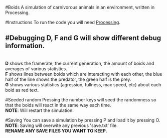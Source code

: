 #Boids
A simulation of carnivorous animals in an environment, written in Processing.

#Instructions
To run the code you will need [Processing](http://processing.org).

#Debugging
**D**, **F** and **G** will show different debug information.
--------
<br />**D** shows the framerate, the current generation, the amount of boids and averages of various statistics.
<br />**F** shows lines between boids which are interacting with each other, the blue half of the line shows the predator, the green half is the prey.
<br />**G** shows various statistics (agression, fullness, max speed, etc) about each boid as red text.

#Seeded random
Pressing the number keys will seed the randomness so that the boids will react in the same way each time.
<br />**NOTE**: Will restart the simulation.

#Saving
You can save a simulation by pressing P and load it by pressing O.
<br />**NOTE**: Saving will overwite any previous 'save.txt' file.
<br />**RENAME ANY SAVE FILES YOU WANT TO KEEP.**
